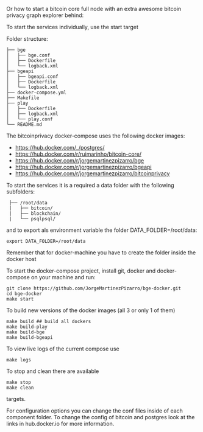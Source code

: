 Or how to start a bitcoin core full node with an extra awesome bitcoin privacy graph explorer behind:

To start the services individually, use the start target

Folder structure:

	├── bge
	│   ├── bge.conf
	│   ├── Dockerfile
	│   └── logback.xml
	├── bgeapi
	│   ├── bgeapi.conf
	│   ├── Dockerfile
	│   └── logback.xml
	├── docker-compose.yml
	├── Makefile
	├── play
	│   ├── Dockerfile
	│   ├── logback.xml
	│   └── play.conf
	└── README.md

The bitcoinprivacy docker-compose uses the following docker images:

- https://hub.docker.com/_/postgres/
- https://hub.docker.com/r/ruimarinho/bitcoin-core/
- https://hub.docker.com/r/jorgemartinezpizarro/bge
- https://hub.docker.com/r/jorgemartinezpizarro/bgeapi
- https://hub.docker.com/r/jorgemartinezpizarro/bitcoinprivacy

To start the services it is a required a data folder with the following subfolders:

	 ├── /root/data
	 |   ├── bitcoin/
	 |   ├── blockchain/
	 |   └── psqlpsql/

and to export als environment variable the folder DATA_FOLDER=/root/data:

	export DATA_FOLDER=/root/data

Remember that for docker-machine you have to create the folder inside the docker host

To start the docker-compose project, install git, docker and docker-compose on your machine and run:

	git clone https://github.com/JorgeMartinezPizarro/bge-docker.git
	cd bge-docker
	make start
	
To build new versions of the docker images (all 3 or only 1 of them)

	make build ## build all dockers
	make build-play
	make build-bge
	make build-bgeapi

To view live logs of the current compose use

	make logs

To stop and clean there are available

	make stop
	make clean 

targets.

For configuration options you can change the conf files inside of each component folder. To change the config of bitcoin and postgres look at the links in hub.docker.io for more information.
